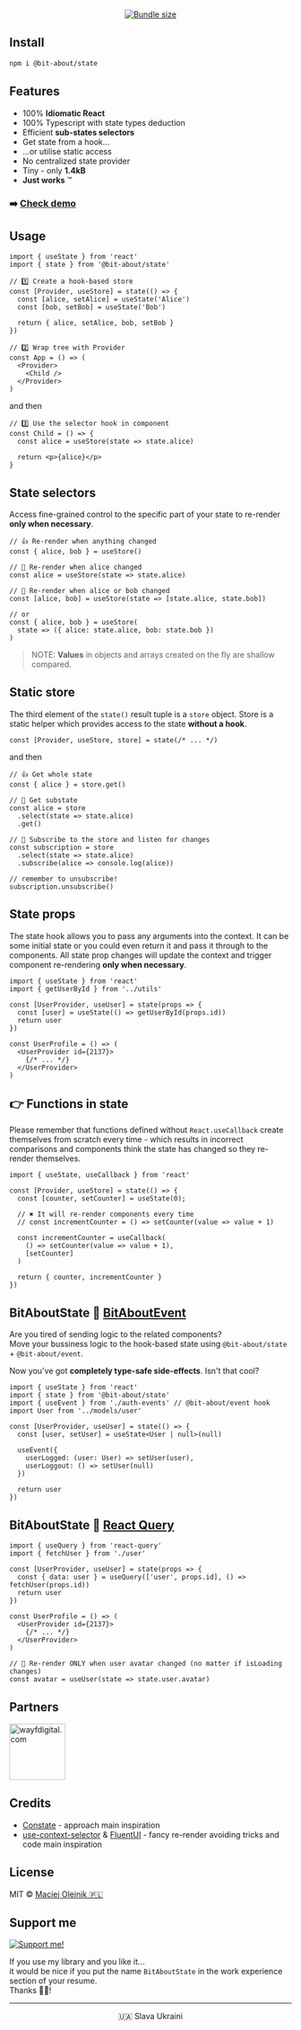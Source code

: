 <p align="center">
<img alt="" src="https://user-images.githubusercontent.com/1496580/162103874-f2fbde4b-f985-4c33-ac38-9d5d3b4ee37e.png" /><br/><br/>
<a href="https://www.npmjs.com/package/@bit-about/state"><img alt="" src="https://img.shields.io/npm/v/@bit-about/state.svg" /></a>
<a href="https://bundlephobia.com/package/@bit-about/state"><img alt="Bundle size" src="https://img.shields.io/bundlephobia/minzip/@bit-about/state?label=size" /></a>
<a href="https://codecov.io/gh/bit-about/state"><img alt="" src="https://img.shields.io/codecov/c/github/bit-about/state?token=BuGi92VqnL" /></a>
</p>

## Install

```bash
npm i @bit-about/state
```

## Features

- 100% **Idiomatic React**
- 100% Typescript with state types deduction
- Efficient **sub-states selectors**
- Get state from a hook...
- ...or utilise static access
- No centralized state provider
- Tiny - only **1.4kB**
- **Just works** ™

### ➡️ [Check demo](https://bit-about.github.io/state/)

## Usage

```tsx
import { useState } from 'react'
import { state } from '@bit-about/state'

// 1️⃣ Create a hook-based store
const [Provider, useStore] = state(() => {
  const [alice, setAlice] = useState('Alice')
  const [bob, setBob] = useState('Bob')
  
  return { alice, setAlice, bob, setBob }
})

// 2️⃣ Wrap tree with Provider
const App = () => (
  <Provider>
    <Child />
  </Provider>
)
```

and then
```tsx
// 3️⃣ Use the selector hook in component
const Child = () => {
  const alice = useStore(state => state.alice)
  
  return <p>{alice}</p>
}
```

## State selectors

Access fine-grained control to the specific part of your state to re-render **only when necessary**.

```tsx
// 👍 Re-render when anything changed
const { alice, bob } = useStore()

// 💪 Re-render when alice changed
const alice = useStore(state => state.alice)

// 🤌 Re-render when alice or bob changed
const [alice, bob] = useStore(state => [state.alice, state.bob])

// or
const { alice, bob } = useStore( 
  state => ({ alice: state.alice, bob: state.bob }) 
)
```

> NOTE: **Values** in objects and arrays created on the fly are shallow compared.

## Static store

The third element of the `state()` result tuple is a `store` object. Store is a static helper which provides access to the state **without a hook**.

```tsx
const [Provider, useStore, store] = state(/* ... */)
```

and then
```tsx
// 👍 Get whole state
const { alice } = store.get()

// 💪 Get substate
const alice = store
  .select(state => state.alice)
  .get()

// 🤌 Subscribe to the store and listen for changes
const subscription = store
  .select(state => state.alice)
  .subscribe(alice => console.log(alice))
  
// remember to unsubscribe!
subscription.unsubscribe()
```

## State props

The state hook allows you to pass any arguments into the context. It can be some initial state or you could even return it and pass it through to the components. All state prop changes will update the context and trigger component re-rendering **only when necessary**.

```tsx
import { useState } from 'react'
import { getUserById } from '../utils'

const [UserProvider, useUser] = state(props => {
  const [user] = useState(() => getUserById(props.id))
  return user
})

const UserProfile = () => (
  <UserProvider id={2137}>
    {/* ... */}
  </UserProvider>
)
```

## 👉 Functions in state

Please remember that functions defined without `React.useCallback` create themselves from scratch every time - which results in incorrect comparisons and components think the state has changed so they re-render themselves.

```tsx
import { useState, useCallback } from 'react'

const [Provider, useStore] = state(() => {
  const [counter, setCounter] = useState(0);
   
  // ✖️ It will re-render components every time
  // const incrementCounter = () => setCounter(value => value + 1)

  const incrementCounter = useCallback(
    () => setCounter(value => value + 1),
    [setCounter]
  )

  return { counter, incrementCounter }
})
```

## BitAboutState 💛 [BitAboutEvent](https://github.com/bit-about/event)

Are you tired of sending logic to the related components?<br />
Move your bussiness logic to the hook-based state using `@bit-about/state` + `@bit-about/event`.<br />

Now you've got **completely type-safe side-effects**. Isn't that cool?

```tsx
import { useState } from 'react'
import { state } from '@bit-about/state'
import { useEvent } from './auth-events' // @bit-about/event hook
import User from '../models/user'

const [UserProvider, useUser] = state(() => {
  const [user, setUser] = useState<User | null>(null)
    
  useEvent({
    userLogged: (user: User) => setUser(user),
    userLoggout: () => setUser(null)
  })
    
  return user
})
```

## BitAboutState 💛 [React Query](https://github.com/tannerlinsley/react-query)

```tsx
import { useQuery } from 'react-query'
import { fetchUser } from './user'

const [UserProvider, useUser] = state(props => {
  const { data: user } = useQuery(['user', props.id], () => fetchUser(props.id))
  return user
})

const UserProfile = () => (
  <UserProvider id={2137}>
    {/* ... */}
  </UserProvider>
)

// 🧠 Re-render ONLY when user avatar changed (no matter if isLoading changes)
const avatar = useUser(state => state.user.avatar)
```

## Partners  
<a href="https://www.wayfdigital.com/"><img alt="wayfdigital.com" width="100" height="100" src="https://user-images.githubusercontent.com/1496580/161037415-0503f763-a60b-4d40-af9f-95d1304fa486.png"/></a>

## Credits
- [Constate](https://github.com/diegohaz/constate) - approach main inspiration
- [use-context-selector](https://github.com/dai-shi/use-context-selector) & [FluentUI](https://github.com/microsoft/fluentui) - fancy re-render avoiding tricks and code main inspiration

## License
MIT © [Maciej Olejnik 🇵🇱](https://github.com/macoley)

## Support me 

<a href="https://github.com/sponsors/macoley"><img alt="Support me!" src="https://img.shields.io/badge/github.com-Support%20me!-green"/></a>

If you use my library and you like it...<br />
it would be nice if you put the name `BitAboutState` in the work experience section of your resume.<br />
Thanks 🙇🏻! 


---
<p align="center">🇺🇦 Slava Ukraini</p>
